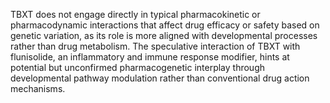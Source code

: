 TBXT does not engage directly in typical pharmacokinetic or pharmacodynamic interactions that affect drug efficacy or safety based on genetic variation, as its role is more aligned with developmental processes rather than drug metabolism. The speculative interaction of TBXT with flunisolide, an inflammatory and immune response modifier, hints at potential but unconfirmed pharmacogenetic interplay through developmental pathway modulation rather than conventional drug action mechanisms.